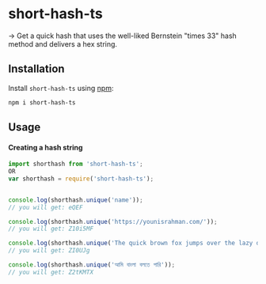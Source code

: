 # short-hash-ts

-> Get a quick hash that uses the well-liked Bernstein "times 33" hash method and delivers a hex string.

## Installation

Install `short-hash-ts` using [npm](https://www.npmjs.com/):

```bash
npm i short-hash-ts
```


## Usage

#### Creating a hash string 

```javascript
import shorthash from 'short-hash-ts';
OR
var shorthash = require('short-hash-ts');


console.log(shorthash.unique('name'));
// you will get: eQEF

console.log(shorthash.unique('https://younisrahman.com/'));
// you will get: Z10i5MF

console.log(shorthash.unique('The quick brown fox jumps over the lazy dog'));
// you will get: ZI0UJg

console.log(shorthash.unique('আমি বাংলা বলতে পারি'));
// you will get: Z2tKMTX

```